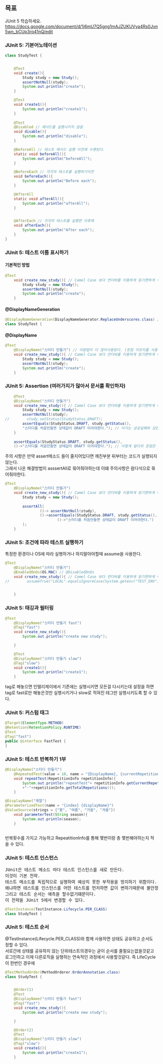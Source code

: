 ## 목표
JUnit 5 학습하세요.
<https://docs.google.com/document/d/1j6mU7Q5gng1mAJZUKUVya4Rs0Jvn5wn_bCUp3rq41nQ/edit>

### JUnit 5: 기본어노테이션
```java
class StudyTest {


    @Test
    void create(){
        Study study = new Study();
        assertNotNull(study);
        System.out.println("create");
    }

    @Test
    void create1(){
        System.out.println("create1");
    }
    
    @Test
    @Disabled // 메서드를 실행시키지 않음
    void disable(){
        System.out.println("disable");
    }

    @BeforeAll // 테스트 메서드 실행 이전에 수행된다.
    static void beforeAll(){
        System.out.println("beforeAll");
    }

    @BeforeEach // 각각의 테스트를 실행하기이전
    void beforeEach(){
        System.out.println("Before each");
    }

    @AfterAll
    static void afterAll(){
        System.out.println("afterAll");
    }


    @AfterEach // 각각의 테스트를 실행한 이후에
    void afterEach(){
        System.out.println("After each");
    }
}
```

### JUnit 5: 테스트 이름 표시하기
#### 기본적인 방법
```java
@Test
    void create_new_study(){ // Camel Case 보다 언더바를 이용하게 읽기편하게 이름을 표시할 수 있다.
        Study study = new Study();
        assertNotNull(study);
        System.out.println("create");
    }
```
#### @DisplayNameGeneration
```java
@DisplayNameGeneration(DisplayNameGenerator.ReplaceUnderscores.class) // 어느위치에 적용가능
class StudyTest {
```

#### @DisplayName
```java
@Test
    @DisplayName("스터디 만들기") // 이방법이 더 많이사용된다. (장점 이모지를 사용할수있다)
    void create_new_study(){ // Camel Case 보다 언더바를 이용하게 읽기편하게 이름을 표시할 수 있다.
        Study study = new Study();
        assertNotNull(study);
        System.out.println("create");
    }
```


### JUnit 5: Assertion (여러가지가 많아서 문서를 확인하자)
```java
    @Test
    @DisplayName("스터디 만들기")
    void create_new_study(){ // Camel Case 보다 언더바를 이용하게 읽기편하게 이름을 표시할 수 있다.
        Study study = new Study();
        assertNotNull(study);
//        study.setStatus(StudyStatus.DRAFT);
        assertEquals(StudyStatus.DRAFT, study.getStatus(), 
        "스터디를 처음만들면 상태값이 DRAFT 이어야한다."); // 이거는 성공실패와 상관없이 +연산을한다 그래서 log level +연산과 비슷한듯
    }
    
    assertEquals(StudyStatus.DRAFT, study.getStatus(), 
    ()->"스터디를 처음만들면 상태값이 DRAFT 이어야한다."); // 이렇게 람다의 장점은 문자열 + 연산을 실패한경우에만 해줍니다.
```
주의 사항은 만약 assert메소드 들이 줄지어있다면 깨진부분 뒤부터는 코드가 실행되지 않는다. <br>
그래서 나온 해결방법이 asssertAll로 묶어줘야하는데 이떄 주의사항은 람다식으로 묶어줘야한다.<br>

```java
@Test
    @DisplayName("스터디 만들기")
    void create_new_study(){ // Camel Case 보다 언더바를 이용하게 읽기편하게 이름을 표시할 수 있다.
        Study study = new Study();
        
        assertAll(
                ()-> assertNotNull(study),
                ()->assertEquals(StudyStatus.DRAFT, study.getStatus(),
                        ()->"스터디를 처음만들면 상태값이 DRAFT 이어야한다.")
        );
    }
```


### JUnit 5: 조건에 따라 테스트 실행하기
특정한 환경이나 OS에 따라 실행하거나 하지말아야할때 assume을 사용한다. <br>
```java
@Test
    @DisplayName("스터디 만들기")
    @EnabledOnOs(OS.MAC) // @DisabledOnOs
    void create_new_study(){ // Camel Case 보다 언더바를 이용하게 읽기편하게 이름을 표시할 수 있다.
//        assumeTrue("LOCAL".equalsIgnoreCase(System.getenv("TEST_ENV")));
        

    }
```


### JUnit 5: 태깅과 필터링
```java
@Test
    @DisplayName("스터디 만들기 fast")
    @Tag("fast")
    void create_new_study(){ 
        System.out.println("create new study");

    }

    @Test
    @DisplayName("스터디 만들기 slow")
    @Tag("slow")
    void create1(){
        System.out.println("create1");
    }
```
tag로 해놓으면 인텔리제이에서 기존에는 실행시키면 모든걸 다시키는데 설정을 하면 tag로 fast로만 해놓은것만 실행시키거나 slow로 적혀진 테그만 실행시키도록 할 수 있다.<br>


### JUnit 5: 커스텀 태그
```java
@Target(ElementType.METHOD)
@Retention(RetentionPolicy.RUNTIME)
@Test
@Tag("fast")
public @interface FastTest {
}
```

### JUnit 5: 테스트 반복하기 1부
```java
@DisplayName("스터디 만들기")
    @RepeatedTest(value = 10, name = "{DisplayName}, {currentRepetition}") // 이렇게 이름 만들 수 있음
    void repeatTest(RepetitionInfo repetitionInfo){
        System.out.println("repeatTest"+ repetitionInfo.getCurrentRepetition()
        +"-"+repetitionInfo.getTotalRepetitions());
    }    

@DisplayName("계절")
@ParameterizedTest(name = "{index} {displayName}")
@ValueSource(strings = {"봄", "여름", "가을", "겨울"})
    void parameterTest(String season){
        System.out.println(season);
    }
    
```
반복횟수를 가지고 가능하고 RepeatitionInfo를 통해 몇번이랑 총 몇번해야하는지 적을 수 있다. <br>



### JUnit 5: 테스트 인스턴스
<pre>
JUnit은 테스트 메소드 마다 테스트 인스턴스를 새로 만든다. 
이것이 기본 전략.
테스트 메소드를 독립적으로 실행하여 예상치 못한 부작용을 방지하기 위함이다. 
왜냐하면 테스트를 인스턴스를 어떤 테스트를 먼저하면 값이 변하기때문에 불안정하기때문에 이렇게 메소드 마다 인스턴스를 만들게된다.
그리고 테스트 순서는 예측을 할수없기떄문이다.
이 전략을 JUnit 5에서 변경할 수 있다. 
</pre>

```java
@TestInstance(TestInstance.Lifecycle.PER_CLASS)
class StudyTest {
```

### JUnit 5: 테스트 순서
@TestInstance(Lifecycle.PER_CLASS)와 함께 사용하면 상태도 공유하고 순서도 정할 수 있다.<br>
서로간에 상태를 공유하지 않는 단위테스트의경우는 굳이 순서를 줄필요는없을것같고 로그인하고 이제 다른로직을 실행하는 연속적인 과정에서 사용할것같다. 즉 LifeCycle이 한번인 경우에<br>
```java
@TestMethodOrder(MethodOrderer.OrderAnnotation.class)
class StudyTest {


    @Order(1)
    @Test
    @DisplayName("스터디 만들기 fast")
    @Tag("fast")
    void create_new_study(){
        System.out.println("create new study");

    }

    @Order(2)
    @Test
    @DisplayName("스터디 만들기 slow")
    @Tag("slow")
    void create1(){
        System.out.println("create1");
    }
```


